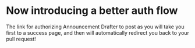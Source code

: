 <!--
repository: https://github.com/philip-gai/announcement-drafter-demo
category: announcements
-->

<!-- This is the post title -->
# Now introducing a better auth flow

The link for authorizing Announcement Drafter to post as you will take you first to a success page, and then will automatically redirect you back to your pull request!
